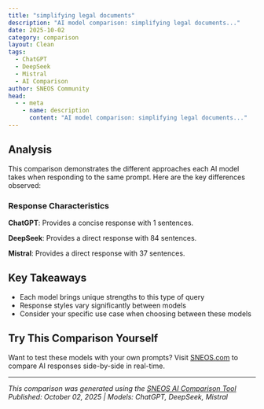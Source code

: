 ```yaml
---
title: "simplifying legal documents"
description: "AI model comparison: simplifying legal documents..."
date: 2025-10-02
category: comparison
layout: Clean
tags:
  - ChatGPT
  - DeepSeek
  - Mistral
  - AI Comparison
author: SNEOS Community
head:
  - - meta
    - name: description
      content: "AI model comparison: simplifying legal documents..."
---
```


<ChatComparison
  title="simplifying legal documents"
  prompt="simplifying legal documents"
  :responses='{"ChatGPT": "Simplifying legal documents is an important task that helps make complex legal language more accessible to the general public. Here are some steps and tips to effectively simplify legal documents:\n\n### Steps for Simplifying Legal Documents\n\n1. **Understand the Document**: Before simplifying, ensure you thoroughly understand the content, purpose, and implications of the document.\n\n2. **Identify Key Sections**: Highlight the main parts of the document, such as definitions, rights and responsibilities, and important clauses.\n\n3. **Use Plain Language**:\n - Replace legal jargon with common words.\n - Use short sentences and paragraphs.\n - Avoid complex structures and obscure phrases.\n\n4. **Define Important Terms**: If certain legal terms must be used, provide clear definitions in simple language.\n\n5. **Use Bullet Points and Lists**: Break down complex information into bullet points or numbered lists to enhance readability.\n\n6. **Emphasize Structure**: Use headings and subheadings to organize content logically.\n\n7. **Provide Examples**: When appropriate, include examples to illustrate complex ideas.\n\n8. **Remove Redundancies**: Eliminate repetitive sections and unnecessary details that do not add value.\n\n9. **Check Consistency**: Ensure that terms, phrases, and formatting are consistent throughout the document.\n\n10. **Review and Revise**: Have someone unfamiliar with the document review the simplified version to provide feedback on clarity and comprehension.\n\n11. **Compliance Check**: Make sure that the simplified version still complies with legal standards and retains the original intent.\n\n### Tips for Effective Simplification\n\n- **Stay Objective**: The aim is to clarify the document, not to change its meaning.\n- **Focus on the Audience**: Consider who will read the document and tailor the language and explanations to their level of understanding.\n- **Use Visual Aids**: In some cases, diagrams or charts can help convey information more clearly.\n- **Be Concise**: Aim for brevity while ensuring that essential information is communicated.\n- **Create a Glossary**: If the document includes several complex terms, a glossary can be a helpful reference.\n\n### Example of Simplification\n\n**Original Clause**: \"The party of the first part shall indemnify and hold harmless the party of the second part from any and all claims, losses, damages, or liabilities arising out of or in connection with the performance of this agreement.\"\n\n**Simplified Version**: \"The first party agrees to protect the second party from any claims or losses related to this agreement.\"\n\nBy following these steps and tips, you can create clearer, more user-friendly legal documents that are easier for individuals to understand and navigate.", "DeepSeek": "Of course. Simplifying legal documents is a crucial skill for improving accessibility, transparency, and understanding. It involves translating complex \u0022legalese\u0022 into clear, plain language without changing the legal meaning or effect.\n\nHere is a comprehensive guide to simplifying legal documents, broken down into principles, techniques, and examples.\n\n### The Core Principles of Simplification\n\n1. **Know Your Audience:** Are you writing for a general consumer, a business partner, or a judge? The level of detail and explanation will vary. The goal is to make it understandable for the person who needs to abide by it.\n2. **Prioritize Clarity Over Tradition:** Just because a clause has been written a certain way for 100 years doesn\u0027t mean it\u0027s the clearest way. Challenge archaic phrasing.\n3. **Preserve Legal Precision:** Simplification does not mean \u0022dumbing down.\u0022 The document must remain legally sound and unambiguous. Sometimes a technical term is the most precise word to use.\n4. **Be Concise:** Remove redundant words and unnecessary jargon. Every word should serve a purpose.\n\n---\n\n### Practical Techniques and Strategies\n\n#### 1. Sentence Structure \u0026 Grammar\n\n* **Use the Active Voice:** It\u2019s clearer who is responsible for what.\n * *Complex:* \u0022The payment shall be made by the Client.\u0022\n * *Simple:* \u0022The Client must pay.\u0022\n* **Keep Sentences Short:** Aim for an average of 15-20 words. Break up long, multi-clause sentences.\n * *Complex:* \u0022In the event that the Supplier fails to deliver the Goods by the Delivery Date, the Customer shall be entitled, at its sole discretion, to terminate the Agreement and claim a full refund of any monies paid.\u0022\n * *Simple:* \u0022If the Supplier does not deliver the Goods by the Delivery Date, the Customer may cancel this Agreement and receive a full refund.\u0022\n* **Use Positive Language:** State what *should* happen, rather than what *shouldn\u0027t* (when possible).\n * *Complex:* \u0022The Tenant shall not make alterations to the Premises without the prior written consent of the Landlord.\u0022\n * *Simple:* \u0022The Tenant must get the Landlord\u0027s written permission before making any alterations to the Premises.\u0022\n\n#### 2. Word Choice \u0026 Vocabulary\n\n* **Replace Legalese with Plain English:**\n * \u0060hereinafter referred to as\u0060 \u2192 \u0060called\u0060 or \u0060named\u0060\n * \u0060forthwith\u0060 \u2192 \u0060immediately\u0060\n * \u0060in accordance with\u0060 \u2192 \u0060under\u0060 or \u0060according to\u0060\n * \u0060notwithstanding\u0060 \u2192 \u0060despite\u0060 or \u0060even if\u0060\n * \u0060prior to\u0060 \u2192 \u0060before\u0060\n * \u0060shall\u0060 \u2192 \u0060must\u0060 or \u0060will\u0060 (Note: \u0022Shall\u0022 is often misused. Use \u0022must\u0022 for obligations and \u0022will\u0022 for future actions.)\n* **Define Key Terms:** If you must use a technical term, define it clearly at the beginning.\n * *Instead of:* \u0022The Licensor grants a non-exclusive, royalty-free license...\u0022\n * *Simple:* \u0022**Definitions:** \u0027License\u0027 means the permission we give you to use the software. \u0027Non-exclusive\u0027 means we can give the same permission to others. \u0027Royalty-free\u0027 means you do not have to pay us ongoing fees for this use.\u0022\n* **Use Common Words:** Choose the simplest, most common word that accurately conveys the meaning.\n\n#### 3. Document Design \u0026 Layout\n\n* **Use Descriptive Headings:** Headings should act as a roadmap. \u0022When and How to Pay\u0022 is better than \u0022Payment Terms.\u0022\n* **Incorporate White Space:** Dense blocks of text are intimidating. Use shorter paragraphs, bullet points, and numbered lists.\n* **Create a Clear Hierarchy:** Use different heading levels (e.g., H1, H2, H3) to show the structure of the document.\n* **Use Tables and Examples:** For complex schedules, fees, or specifications, a table is often much clearer than a paragraph.\n\n---\n\n### Before and After Examples\n\n**Example 1: Force Majeure Clause**\n\n* **Complex:**\n \u003E \u0022Neither party shall be held liable for any failure or delay in the performance of its obligations hereunder if such failure or delay is due to causes beyond its reasonable control, including, but not limited to, acts of God, war, terrorism, riots, embargoes, strikes, or other labor disputes.\u0022\n\n* **Simplified:**\n \u003E **Events Beyond Our Control.** Neither of us will be responsible for any delay or failure to perform if caused by:\n \u003E * Natural disasters\n \u003E * War or terrorism\n \u003E * Riots or civil unrest\n \u003E * Strikes or labor disputes\n \u003E * Any other event that is beyond our reasonable control.\u0022\n\n**Example 2: Confidentiality Clause**\n\n* **Complex:**\n \u003E \u0022The Receiving Party covenants and agrees that it shall not, at any time during the term of this Agreement or thereafter, disclose, divulge, or make known to any person, firm, or corporation any Confidential Information.\u0022\n\n* **Simplified:**\n \u003E **Keeping Information Confidential.** While this agreement is in effect and after it ends, you must protect our confidential information. You may not share it with any third party.\n\n---\n\n### A Step-by-Step Process for Simplifying a Document\n\n1. **Read for Understanding:** First, read the entire document to grasp its overall purpose and key obligations.\n2. **Identify Problem Areas:** Highlight or note:\n * Long, complex sentences.\n * Archaic words and phrases (\u0022herein,\u0022 \u0022aforementioned,\u0022 \u0022witnesseth\u0022).\n * Passive voice constructions.\n * Redundant phrases (\u0022null and void,\u0022 \u0022cease and desist\u0022).\n3. **Rewrite Section by Section:** Tackle the document one clause at a time. Apply the techniques above to rewrite each section in plain language.\n4. **Verify Legal Accuracy:** This is the most critical step. Have a lawyer or legal professional review your simplified draft to ensure you haven\u0027t inadvertently changed the legal meaning or created ambiguity.\n5. **Format for Readability:** Apply the design and layout tips (headings, lists, white space).\n6. **Test It:** If possible, have a non-lawyer from your target audience read it and explain it back to you. If they can\u0027t, it needs more work.\n\n### Tools and Resources\n\n* **PlainLanguage.gov:** An excellent U.S. government resource with guidelines and examples.\n* **Clarity:** An international association of lawyers dedicated to promoting plain legal language (www.clarity-international.net).\n* **Hemingway App / Grammarly:** These writing tools can help you identify passive voice, long sentences, and complex words.\n\n**Final Warning:** While you can use these techniques to make a document more understandable, **always consult a qualified legal professional before finalizing any legally binding document.** Simplification should enhance precision, not compromise it.", "Mistral": "Simplifying legal documents is crucial for ensuring that they are understandable to a broader audience, including those without legal training. Here are some steps and tips to help you simplify legal documents:\n\n### 1. **Use Plain Language**\n - **Avoid Legalese**: Replace legal jargon with simpler, more common words. For example, use \u0022must\u0022 instead of \u0022shall\u0022 and \u0022before\u0022 instead of \u0022prior to.\u0022\n - **Short Sentences**: Break down complex sentences into shorter, simpler ones.\n - **Active Voice**: Use active voice instead of passive voice to make the text more direct and clear.\n\n### 2. **Organize Clearly**\n - **Headings and Subheadings**: Use clear headings and subheadings to organize the document logically.\n - **Bullet Points and Lists**: Break down information into bullet points or numbered lists where appropriate.\n - **Tables and Charts**: Use tables and charts to present data in a more digestible format.\n\n### 3. **Provide Context**\n - **Definitions**: Define any necessary legal terms at the beginning of the document.\n - **Examples**: Include examples to illustrate complex points.\n - **Summaries**: Provide summaries or overviews at the beginning of sections to give readers a quick understanding.\n\n### 4. **Simplify Legal Concepts**\n - **Explain Legal Terms**: If a legal term must be used, explain it in simple language.\n - **Avoid Redundancy**: Remove unnecessary repetition and redundant phrases.\n - **Use Everyday Language**: Replace formal legal phrases with everyday language. For example, use \u0022agree to\u0022 instead of \u0022hereby agree.\u0022\n\n### 5. **Use Visual Aids**\n - **Diagrams and Flowcharts**: Use visual aids to explain processes or relationships.\n - **Highlight Key Points**: Use bold, italics, or underlining to highlight important information.\n\n### 6. **Test for Readability**\n - **Readability Scores**: Use readability tools to assess the complexity of the text. Aim for a reading level that is appropriate for your target audience.\n - **Feedback**: Get feedback from non-legal readers to ensure the document is understandable.\n\n### 7. **Consistency**\n - **Consistent Terminology**: Use the same terms consistently throughout the document.\n - **Consistent Formatting**: Maintain a consistent format and style to make the document easier to follow.\n\n### Example: Simplifying a Legal Clause\n\n**Original:**\n\u0022The parties hereto agree that any dispute arising out of or in connection with this agreement shall be resolved through binding arbitration in accordance with the rules of the American Arbitration Association.\u0022\n\n**Simplified:**\n\u0022Both parties agree that any disagreement related to this agreement will be settled through binding arbitration, following the rules of the American Arbitration Association.\u0022\n\n### Tools and Resources\n- **Plain Language Guides**: Many organizations, including the U.S. government, provide guides on writing in plain language.\n- **Readability Tools**: Software like Hemingway Editor or the Flesch-Kincaid readability tests can help assess the complexity of your text.\n- **Legal Dictionaries**: Use legal dictionaries to find simpler alternatives for legal terms.\n\nBy following these steps, you can make legal documents more accessible and understandable to a wider audience."}' 
  published-date="03:14"
/>

## Analysis

This comparison demonstrates the different approaches each AI model takes when responding to the same prompt. Here are the key differences observed:

### Response Characteristics

**ChatGPT**: Provides a concise response with 1 sentences. 

**DeepSeek**: Provides a direct response with 84 sentences. 

**Mistral**: Provides a direct response with 37 sentences. 

## Key Takeaways

- Each model brings unique strengths to this type of query
- Response styles vary significantly between models
- Consider your specific use case when choosing between these models

## Try This Comparison Yourself

Want to test these models with your own prompts? Visit [SNEOS.com](https://sneos.com) to compare AI responses side-by-side in real-time.

---

*This comparison was generated using the [SNEOS AI Comparison Tool](https://sneos.com)*
*Published: October 02, 2025 | Models: ChatGPT, DeepSeek, Mistral*
